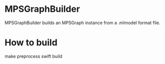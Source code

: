 # MPSGraphBuilder
MPSGraphBuilder builds an MPSGraph instance from a .mlmodel format file.

# How to build
make preprocess
swift build
